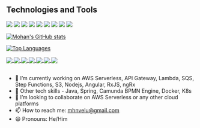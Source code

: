 ## Technologies and Tools

![](https://img.shields.io/badge/Code-Java-informational?labelColor=d3d3d3&style=flat&logo=Java&logoColor=black&color=5dbc2b)
![](https://img.shields.io/badge/Framework-Spring-informational?labelColor=d3d3d3&style=flat&logo=Spring&logoColor=black&color=5dbc2b)
![](https://img.shields.io/badge/Framework-SpringBoot-informational?labelColor=d3d3d3&style=flat&logo=SpringBoot&logoColor=black&color=5dbc2b)
![](https://img.shields.io/badge/Code-Node.js-informational?labelColor=d3d3d3&style=flat&logo=Node.js&logoColor=black&color=5dbc2b)
![](https://img.shields.io/badge/Container-Docker-informational?labelColor=d3d3d3&style=flat&logo=Docker&logoColor=black&color=5dbc2b)
![](https://img.shields.io/badge/Orchestrator-Kubernetes-informational?labelColor=d3d3d3&style=flat&logo=Kubernetes&logoColor=black&color=5dbc2b)
![](https://img.shields.io/badge/Cloud-AmazonAWS-informational?labelColor=d3d3d3&style=flat&logo=AmazonAWS&logoColor=black&color=5dbc2b)
![](https://img.shields.io/badge/Build-Maven-informational?labelColor=d3d3d3&style=flat&logo=ApacheMaven&logoColor=black&color=5dbc2b)
![](https://img.shields.io/badge/UI-React-informational?labelColor=d3d3d3&style=flat&logo=React&logoColor=black&color=5dbc2b)



[![Mohan's GitHub stats](https://github-readme-stats.vercel.app/api?username=mhnvelu&show_icons=true)](https://github.com/mhnvelu/)

[![Top Languages](https://github-readme-stats.vercel.app/api/top-langs/?username=mhnvelu&langs_count=10)](https://github.com/mhnvelu/)


<a href="https://github.com/mhnvelu/aws-serverless-project">
  <img align="center" src="https://github-readme-stats.vercel.app/api/pin/?username=mhnvelu&repo=aws-serverless-project" />
</a>
<a href="https://github.com/mhnvelu/aws-eks">
  <img align="center" src="https://github-readme-stats.vercel.app/api/pin/?username=mhnvelu&repo=aws-eks" />
</a>
<a href="https://github.com/mhnvelu/dairy-factory">
  <img align="center" src="https://github-readme-stats.vercel.app/api/pin/?username=mhnvelu&repo=dairy-factory" />
</a>
<a href="https://github.com/mhnvelu/CKAD">
  <img align="center" src="https://github-readme-stats.vercel.app/api/pin/?username=mhnvelu&repo=CKAD" />
</a>
<a href="https://github.com/mhnvelu/nodejs-advanced">
  <img align="center" src="https://github-readme-stats.vercel.app/api/pin/?username=mhnvelu&repo=nodejs-advanced" />
</a>
<a href="https://github.com/mhnvelu/spring-5-bootcamp">
  <img align="center" src="https://github-readme-stats.vercel.app/api/pin/?username=mhnvelu&repo=spring-5-bootcamp" />
</a>

<a href="https://github.com/mhnvelu/react-boot-camp">
  <img align="center" src="https://github-readme-stats.vercel.app/api/pin/?username=mhnvelu&repo=react-boot-camp" />
</a>

<br/>
<br/>

- 🔭 I’m currently working on AWS Serverless, API Gateway, Lambda, SQS, Step Functions, S3, Nodejs, Angular, RxJS, ngRx
- 🌱 Other tech skills - Java, Spring, Camunda BPMN Engine, Docker, K8s
- 👯 I’m looking to collaborate on AWS Serverless or any other cloud platforms
- 📫 How to reach me: mhnvelu@gmail.com
- 😄 Pronouns: He/Him

